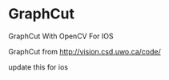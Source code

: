 GraphCut
========

GraphCut With OpenCV For IOS

GraphCut from http://vision.csd.uwo.ca/code/

update this for ios
